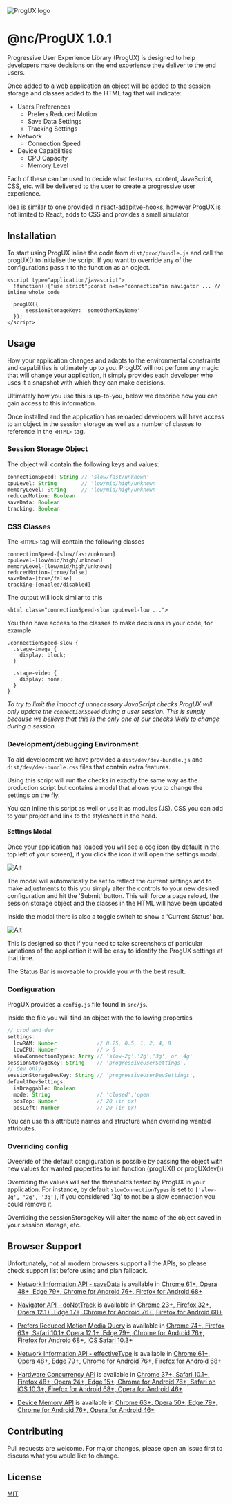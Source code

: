 

![ProgUX logo](assets/Logo_ProgUX.png "")

# @nc/ProgUX 1.0.1

Progressive User Experience Library (ProgUX) is designed to help developers make decisions on the end experience they deliver to the end users.

Once added to a web application an object will be added to the session storage and classes added to the HTML tag that will indicate:

* Users Preferences
  * Prefers Reduced Motion
  * Save Data Settings
  * Tracking Settings
* Network
  * Connection Speed
* Device Capabilities
  * CPU Capacity
  * Memory Level

Each of these can be used to decide what features, content, JavaScript, CSS, etc. will be delivered to the user to create a progressive user experience.

Idea is similar to one provided in [react-adapitve-hooks](https://github.com/GoogleChromeLabs/react-adaptive-hooks), however ProgUX is not limited to React, adds to CSS and provides a small simulator



## Installation

To start using ProgUX inline the code from `dist/prod/bundle.js` and call the progUX() to initialise the script.
If you want to override any of the configurations pass it to the function as an object.

```
<script type="application/javascript">
  !function(){"use strict";const n=n=>"connection"in navigator ... // inline whole code
  
  progUX({
      sessionStorageKey: 'someOtherKeyName'
  });
</script>
```



## Usage

How your application changes and adapts to the environmental constraints and capabilities is ultimately up to you.  ProgUX will not perform any magic that will change your application, it simply provides each developer who uses it a snapshot with which they can make decisions.

Ultimately how you use this is up-to-you, below we describe how you can gain access to this information.

Once installed and the application has reloaded developers will have access to an object in the session storage as well as a number of classes to reference in the `<HTML>` tag.


### Session Storage Object

The object will contain the following keys and values:

```javascript
connectionSpeed: String // 'slow/fast/unknown'
cpuLevel: String        // 'low/mid/high/unknown'
memoryLevel: String     // 'low/mid/high/unknown'
reducedMotion: Boolean
saveData: Boolean
tracking: Boolean
```


### CSS Classes

The `<HTML>` tag will contain the following classes

```
connectionSpeed-[slow/fast/unknown]
cpuLevel-[low/mid/high/unknown]
memoryLevel-[low/mid/high/unknown]
reducedMotion-[true/false]
saveData-[true/false]
tracking-[enabled/disabled]
```

The output will look similar to this

```
<html class="connectionSpeed-slow cpuLevel-low ...">
```

You then have access to the classes to make decisions in your code, for example

```
.connectionSpeed-slow {
  .stage-image {
    display: block;
  }

  .stage-video {
    display: none;
  }
}
```

_To try to limit the impact of unnecessary JavaScript checks ProgUX will only update the `connectionSpeed` during a user session.  This is simply because we believe that this is the only one of our checks likely to change during a session._


### Development/debugging Environment

To aid development we have provided a `dist/dev/dev-bundle.js` and `dist/dev/dev-bundle.css` files that contain extra features.

Using this script will run the checks in exactly the same way as the production script but contains a modal that allows you to change the settings on the fly.

You can inline this script as well or use it as modules (JS). CSS you can add to your project and link to the stylesheet in the head.


#### Settings Modal

Once your application has loaded you will see a cog icon (by default in the top left of your screen), if you click the icon it will open the settings modal.

![Alt](assets/settings_modal.png "")

The modal will automatically be set to reflect the current settings and to make adjustments to this you simply alter the controls to your new desired configuration and hit the 'Submit' button.  This will force a page reload, the session storage object and the classes in the HTML will have been updated

Inside the modal there is also a toggle switch to show a 'Current Status' bar.

![Alt](assets/status_bar.png "")

This is designed so that if you need to take screenshots of particular variations of the application it will be easy to identify the ProgUX settings at that time.

The Status Bar is moveable to provide you with the best result.


### Configuration

ProgUX provides a `config.js` file found in `src/js`.

Inside the file you will find an object with the following properties

```javascript
// prod and dev
settings:
  lowRAM: Number             // 0.25, 0.5, 1, 2, 4, 8
  lowCPU: Number             // > 0
  slowConnectionTypes: Array // 'slow-2g','2g','3g', or '4g'
sessionStorageKey: String    // 'progressiveUserSettings',
// dev only
sessionStorageDevKey: String // 'progressiveUserDevSettings',
defaultDevSettings:
  isDraggable: Boolean 
  mode: String               // 'closed','open'
  posTop: Number             // 20 (in px)
  posLeft: Number            // 20 (in px)

```
You can use this attribute names and structure when overriding wanted attributes.


### Overriding config

Oveeride of the default congiguration is possible by passing the object with new values for wanted properties to init function (progUX() or progUXdev())

Overriding the values will set the thresholds tested by ProgUX in your application.
For instance, by default `slowConnectionTypes` is set to `['slow-2g', '2g', '3g']`, if you considered '3g' to not be a slow connection you could remove it.

Overriding the sessionStorageKey will alter the name of the object saved in your session storage, etc.



## Browser Support

Unfortunately, not all modern browsers support all the APIs, so please check support list before using and plan fallback.

* [Network Information API - saveData](https://developer.mozilla.org/en-US/docs/Web/API/Network_Information_API) is available in [Chrome 61+, Opera 48+, Edge 79+, Chrome for Android 76+, Firefox for Android 68+](https://caniuse.com/#search=saveData)

* [Navigator API - doNotTrack](https://developer.mozilla.org/en-US/docs/Web/API/Navigator/doNotTrack) is available in [Chrome 23+, Firefox 32+, Opera 12.1+, Edge 17+, Chrome for Android 76+, Firefox for Android 68+](https://caniuse.com/?search=navigator.doNotTrack)

* [Prefers Reduced Motion Media Query](https://developer.mozilla.org/en-US/docs/Web/CSS/@media/prefers-reduced-motion) is available in [Chrome 74+, Firefox 63+, Safari 10.1+ Opera 12.1+, Edge 79+, Chrome for Android 76+, Firefox for Android 68+, iOS Safari 10.3+](https://caniuse.com/?search=prefers-reduced-motion)

* [Network Information API - effectiveType](https://developer.mozilla.org/en-US/docs/Web/API/NetworkInformation/effectiveType) is available in [Chrome 61+, Opera 48+, Edge 79+, Chrome for Android 76+, Firefox for Android 68+](https://caniuse.com/#search=effectiveType)

* [Hardware Concurrency API](https://developer.mozilla.org/en-US/docs/Web/API/NavigatorConcurrentHardware/hardwareConcurrency) is available in [Chrome 37+, Safari 10.1+, Firefox 48+, Opera 24+, Edge 15+, Chrome for Android 76+, Safari on iOS 10.3+, Firefox for Android 68+, Opera for Android 46+](https://caniuse.com/#search=navigator.hardwareConcurrency)

* [Device Memory API](https://developer.mozilla.org/en-US/docs/Web/API/Navigator/deviceMemory) is available in [Chrome 63+, Opera 50+, Edge 79+, Chrome for Android 76+, Opera for Android 46+](https://caniuse.com/#search=deviceMemory)



## Contributing
Pull requests are welcome. For major changes, please open an issue first to discuss what you would like to change.



## License
[MIT](https://choosealicense.com/licenses/mit/)
